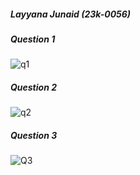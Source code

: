 ##### Layyana Junaid (23k-0056) 
##### Question 1 
![q1](https://github.com/layyana-junaid/PFFall23/assets/142867946/3916933e-8622-4ec1-9664-cf2a4260daf1)
##### Question 2
![q2](https://github.com/layyana-junaid/PFFall23/assets/142867946/932c4b91-92c7-4459-9e2e-d44831d82974)
##### Question 3 
![Q3](https://github.com/layyana-junaid/PFFall23/assets/142867946/b9a4a51b-78d5-470c-a6d9-baa33b9dbf3a)
